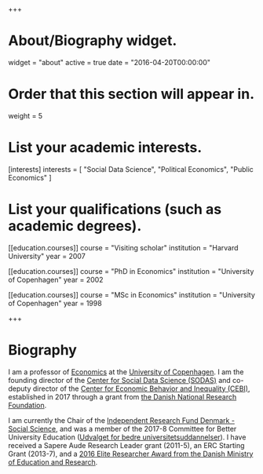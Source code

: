 +++
# About/Biography widget.
widget = "about"
active = true
date = "2016-04-20T00:00:00"

# Order that this section will appear in.
weight = 5

# List your academic interests.
[interests]
  interests = [
    "Social Data Science",
    "Political Economics",
    "Public Economics"
  ]

# List your qualifications (such as academic degrees).
[[education.courses]]
  course = "Visiting scholar"
  institution = "Harvard University"
  year = 2007

[[education.courses]]
  course = "PhD in Economics"
  institution = "University of Copenhagen"
  year = 2002

[[education.courses]]
  course = "MSc in Economics"
  institution = "University of Copenhagen"
  year = 1998


+++

# Biography

I am a professor of [Economics](http://www.econ.ku.dk/) at the [University of Copenhagen](http://www.ku.dk). I am the founding director of the [Center for Social Data Science (SODAS)](http://sodas.ku.dk) and co-deputy director of the [Center for Economic Behavior and Inequality (CEBI)](http://www.econ.ku.dk/cebi/), established in 2017 through a grant from [the Danish National Research Foundation](http://www.dg.dk).

I am currently the Chair of the [Independent Research Fund Denmark - Social Science](https://dff.dk/en/front-page?set_language=en), and was a member of the 2017-8 Committee for Better University Education ([Udvalget for bedre universitetsuddannelser](https://ufm.dk/uddannelse/rad-naevn-og-udvalg/udvalg-om-bedre-universitetsuddannelser)). I have received a Sapere Aude Research Leader grant (2011-5), an ERC Starting Grant (2013-7), and a [2016 Elite Researcher Award from the Danish Ministry of Education and Research](https://ufm.dk/forskning-og-innovation/forskningsformidling/eliteforsk/prismodtagere/prismodtagere-2016).
